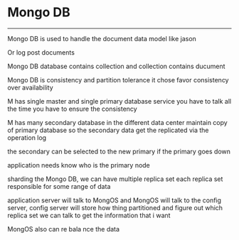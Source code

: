 # Mongo DB



---

Mongo DB is used to handle the document data model like jason

Or log post documents



Mongo DB database contains collection and collection contains ducument



Mongo DB is consistency and partition tolerance it chose favor consistency over availability



M has single master and single primary database service you have to talk all the time you have to ensure the consistency



M has many secondary database in the different data center maintain copy of primary database so the secondary data get the replicated via the operation log



the secondary can be selected to the new primary if the primary goes down



application needs know who is the primary node



sharding the Mongo DB, we can have multiple replica set each replica set responsible for some range of data



application server will talk to MongOS and MongOS will talk to the config server, config server will store how thing partitioned and figure out which replica set we can talk to get the information that i want



MongOS also can re bala nce the data




